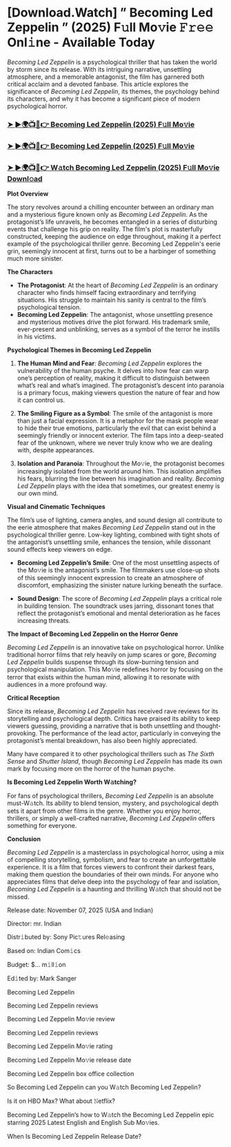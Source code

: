 # [Download.Watch] ” Becoming Led Zeppelin ” (2025) F𝚞ll Mo𝚟ie 𝙵𝚛𝚎𝚎 Onl𝚒ne - Available Today

*Becoming Led Zeppelin* is a psychological thriller that has taken the world by storm since its release. With its intriguing narrative, unsettling atmosphere, and a memorable antagonist, the film has garnered both critical acclaim and a devoted fanbase. This article explores the significance of *Becoming Led Zeppelin*, its themes, the psychology behind its characters, and why it has become a significant piece of modern psychological horror.

<h3><a href="https://t.co/XnsPgcUUcU">➤ ►🌍📺📱👉 Becoming Led Zeppelin (2025) F𝚞ll Mo𝚟ie</a></h3>

<h3><a href="https://t.co/XnsPgcUUcU">➤ ►🌍📺📱👉 Becoming Led Zeppelin (2025) F𝚞ll Mo𝚟ie</a></h3>

<h3><a href="https://t.co/XnsPgcUUcU">➤ ►🌍📺📱👉 W𝚊tch Becoming Led Zeppelin (2025) F𝚞ll Mo𝚟ie Downl𝚘ad</a></h3>

**Plot Overview**

The story revolves around a chilling encounter between an ordinary man and a mysterious figure known only as *Becoming Led Zeppelin*. As the protagonist’s life unravels, he becomes entangled in a series of disturbing events that challenge his grip on reality. The film's plot is masterfully constructed, keeping the audience on edge throughout, making it a perfect example of the psychological thriller genre. Becoming Led Zeppelin's eerie grin, seemingly innocent at first, turns out to be a harbinger of something much more sinister.

**The Characters**

- **The Protagonist**: At the heart of *Becoming Led Zeppelin* is an ordinary character who finds himself facing extraordinary and terrifying situations. His struggle to maintain his sanity is central to the film’s psychological tension.
- **Becoming Led Zeppelin**: The antagonist, whose unsettling presence and mysterious motives drive the plot forward. His trademark smile, ever-present and unblinking, serves as a symbol of the terror he instills in his victims.

**Psychological Themes in Becoming Led Zeppelin**

1. **The Human Mind and Fear**: *Becoming Led Zeppelin* explores the vulnerability of the human psyche. It delves into how fear can warp one’s perception of reality, making it difficult to distinguish between what’s real and what’s imagined. The protagonist’s descent into paranoia is a primary focus, making viewers question the nature of fear and how it can control us.

2. **The Smiling Figure as a Symbol**: The smile of the antagonist is more than just a facial expression. It is a metaphor for the mask people wear to hide their true emotions, particularly the evil that can exist behind a seemingly friendly or innocent exterior. The film taps into a deep-seated fear of the unknown, where we never truly know who we are dealing with, despite appearances.

3. **Isolation and Paranoia**: Throughout the Mo𝚟ie, the protagonist becomes increasingly isolated from the world around him. This isolation amplifies his fears, blurring the line between his imagination and reality. *Becoming Led Zeppelin* plays with the idea that sometimes, our greatest enemy is our own mind.

**Visual and Cinematic Techniques**

The film’s use of lighting, camera angles, and sound design all contribute to the eerie atmosphere that makes *Becoming Led Zeppelin* stand out in the psychological thriller genre. Low-key lighting, combined with tight shots of the antagonist’s unsettling smile, enhances the tension, while dissonant sound effects keep viewers on edge.

- **Becoming Led Zeppelin’s Smile**: One of the most unsettling aspects of the Mo𝚟ie is the antagonist’s smile. The filmmakers use close-up shots of this seemingly innocent expression to create an atmosphere of discomfort, emphasizing the sinister nature lurking beneath the surface.

- **Sound Design**: The score of *Becoming Led Zeppelin* plays a critical role in building tension. The soundtrack uses jarring, dissonant tones that reflect the protagonist’s emotional and mental deterioration as he faces increasing threats.

**The Impact of Becoming Led Zeppelin on the Horror Genre**

*Becoming Led Zeppelin* is an innovative take on psychological horror. Unlike traditional horror films that rely heavily on jump scares or gore, *Becoming Led Zeppelin* builds suspense through its slow-burning tension and psychological manipulation. This Mo𝚟ie redefines horror by focusing on the terror that exists within the human mind, allowing it to resonate with audiences in a more profound way.

**Critical Reception**

Since its release, *Becoming Led Zeppelin* has received rave reviews for its storytelling and psychological depth. Critics have praised its ability to keep viewers guessing, providing a narrative that is both unsettling and thought-provoking. The performance of the lead actor, particularly in conveying the protagonist’s mental breakdown, has also been highly appreciated. 

Many have compared it to other psychological thrillers such as *The Sixth Sense* and *Shutter Island*, though *Becoming Led Zeppelin* has made its own mark by focusing more on the horror of the human psyche.

**Is Becoming Led Zeppelin Worth W𝚊tching?**

For fans of psychological thrillers, *Becoming Led Zeppelin* is an absolute must-W𝚊tch. Its ability to blend tension, mystery, and psychological depth sets it apart from other films in the genre. Whether you enjoy horror, thrillers, or simply a well-crafted narrative, *Becoming Led Zeppelin* offers something for everyone. 

**Conclusion**

*Becoming Led Zeppelin* is a masterclass in psychological horror, using a mix of compelling storytelling, symbolism, and fear to create an unforgettable experience. It is a film that forces viewers to confront their darkest fears, making them question the boundaries of their own minds. For anyone who appreciates films that delve deep into the psychology of fear and isolation, *Becoming Led Zeppelin* is a haunting and thrilling W𝚊tch that should not be missed.

Release date: November 07, 2025 (USA and Indian)

Director: mr. Indian

Distr𝚒buted by: Sony Pic𝚝ures Rel𝚎asing

Based on: Indian Com𝚒cs

Budget: $... m𝚒ll𝚒on

Ed𝚒ted by: Mark Sanger

Becoming Led Zeppelin

Becoming Led Zeppelin reviews

Becoming Led Zeppelin Mo𝚟ie review

Becoming Led Zeppelin reviews

Becoming Led Zeppelin Mo𝚟ie rating

Becoming Led Zeppelin Mo𝚟ie release date

Becoming Led Zeppelin box office collection

So Becoming Led Zeppelin can you W𝚊tch Becoming Led Zeppelin?

Is it on HBO Max? What about 𝙽etflix?

Becoming Led Zeppelin’s how to W𝚊tch the Becoming Led Zeppelin epic starring 2025 Latest English and English Sub Mo𝚟ies.

When Is Becoming Led Zeppelin Release Date?
